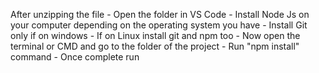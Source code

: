 After unzipping the file
    - Open the folder in VS Code
    - Install Node Js on your computer depending on the operating system you have
    - Install Git only if on windows
    - If on Linux install git and npm too
    - Now open the terminal or CMD and go to the folder of the project
    - Run "npm install" command
    - Once complete run 